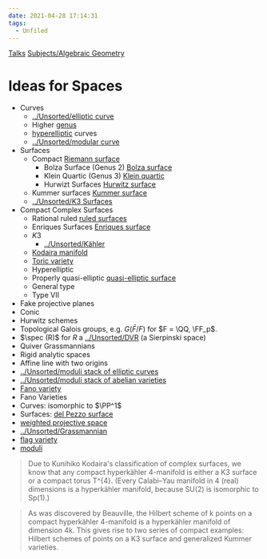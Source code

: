 ```yaml
---
date: 2021-04-28 17:14:31
tags: 
  - Unfiled
---
```


[Talks](../000_Talks%20Index.md)
[Subjects/Algebraic Geometry](../Subjects/Algebraic%20Geometry.md)

# Ideas for Spaces

- Curves
  - [../Unsorted/elliptic curve](../Unsorted/elliptic%20curve.md)
  - Higher [genus](genus)
  - [hyperelliptic](hyperelliptic) curves
  - [../Unsorted/modular curve](../Unsorted/modular%20curve.md)
- Surfaces
  - Compact [Riemann surface](../Unsorted/Riemann%20surface.md)
    - Bolza Surface (Genus 2) [Bolza surface](Bolza%20surface)
    - Klein Quartic (Genus 3) [Klein quartic](Klein%20quartic)
    - Hurwizt Surfaces [Hurwitz surface](Hurwitz%20surface)
  - Kummer surfaces [Kummer surface](Kummer%20surface)
  - [../Unsorted/K3 Surfaces](../Unsorted/K3%20Surfaces.md)
- Compact Complex Surfaces
  - Rational ruled [ruled surfaces](ruled%20surfaces)
  - Enriques Surfaces [Enriques surface](Enriques%20surface)
  - $K3$
    - [../Unsorted/Kähler](../Unsorted/Kähler.md)
  - [Kodaira manifold](Kodaira%20manifold)
  - [Toric variety](Toric%20variety)
  - Hyperelliptic
  - Properly quasi-elliptic [quasi-elliptic surface](quasi-elliptic%20surface)
  - General type
  - Type VII
- Fake projective planes 
- Conic
- Hurwitz schemes
- Topological Galois groups, e.g. $G(\bar F /F )$ for $F = \QQ, \FF_p$.
- $\spec (R)$ for $R$ a [../Unsorted/DVR](../Unsorted/DVR.md) (a Sierpinski space)
- Quiver Grassmannians
- Rigid analytic spaces
- Affine line with two origins
- [../Unsorted/moduli stack of elliptic curves](../Unsorted/moduli%20stack%20of%20elliptic%20curves.md)
- [../Unsorted/moduli stack of abelian varieties](../Unsorted/moduli%20stack%20of%20abelian%20varieties.md)
- [Fano variety](Fano%20variety)
- Fano Varieties
 - Curves: isomorphic to $\PP^1$
 - Surfaces: [del Pezzo surface](del%20Pezzo%20surface)
- [weighted projective space](weighted%20projective%20space)
- [../Unsorted/Grassmannian](../Unsorted/Grassmannian.md)
- [flag variety](flag%20variety)
- [moduli](../Unsorted/moduli%20space.md)


> Due to Kunihiko Kodaira's classification of complex surfaces, we know that any compact hyperkähler 4-manifold is either a K3 surface or a compact torus T^{4}. (Every Calabi–Yau manifold in 4 (real) dimensions is a hyperkähler manifold, because SU(2) is isomorphic to Sp(1).)

> As was discovered by Beauville, the Hilbert scheme of k points on a compact hyperkähler 4-manifold is a hyperkähler manifold of dimension 4k. This gives rise to two series of compact examples: Hilbert schemes of points on a K3 surface and generalized Kummer varieties.
